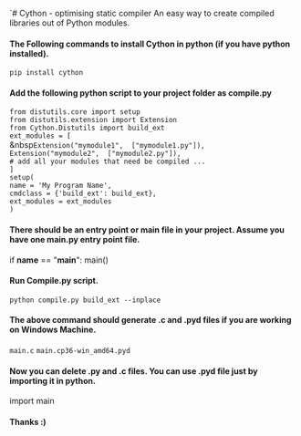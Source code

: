 `# Cython - optimising static compiler
An easy way to create compiled libraries out of Python modules.

#### The Following commands to install Cython in python (if you have python installed).
   `pip install cython`
   
#### Add the following python script to your project folder as compile.py
   `from distutils.core import setup`<br>
   `from distutils.extension import Extension`<br>
   `from Cython.Distutils import build_ext`<br>
   `ext_modules = [`<br>
       &nbsp`Extension("mymodule1",  ["mymodule1.py"]),`<br>
       `Extension("mymodule2",  ["mymodule2.py"]),`<br>
       `# add all your modules that need be compiled ...`<br>
   `]`<br>
   `setup(`<br>
       `name = 'My Program Name',`<br>
       `cmdclass = {'build_ext': build_ext},`<br>
       `ext_modules = ext_modules`<br>
   `)`

  

#### There should be an entry point or main file in your project. Assume you have one main.py entry point file. 
  if __name__ == "__main__":
    main()
    

#### Run Compile.py script.
   `python compile.py build_ext --inplace`

   
#### The above command should generate .c and .pyd files if you are working on Windows Machine.
   `main.c`
   `main.cp36-win_amd64.pyd`


#### Now you can delete .py and .c files. You can use .pyd file just by importing it in python.
   import main

#### Thanks :)

